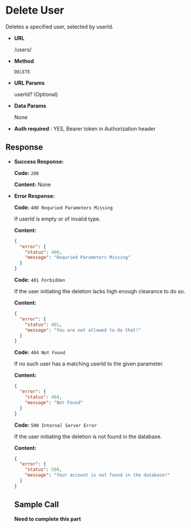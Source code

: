 # Delete User

Deletes a specified user, selected by userId.

- **URL**

  /users/

- **Method**

  `DELETE`

- **URL Params**

  userId? (Optional)

- **Data Params**

  None

- **Auth required** : YES, Bearer token in Authorization header


## Response

- **Success Response:**

  **Code:** 
    `200`
  
  **Content:**
    None
    
- **Error Response:**
  
  **Code:**
  `400 Requried Parameters Missing`
  
  If userId is empty or of invalid type.
  
   **Content:**

  ```json
  {
    "error": {
      "status": 400,
      "message": "Requried Parameters Missing"
    }
  }
  ```
  
     **Code:**
  `401 Forbidden`
  
  If the user initiating the deletion lacks high enough clearance to do so.
  
   **Content:**

  ```json
  {
    "error": {
      "status": 401,
      "message": "You are not allowed to do that!"
    }
  }
  ```
  
    **Code:**
  `404 Not Found`
  
  If no such user has a matching userId to the given parameter.
  
   **Content:**

  ```json
  {
    "error": {
      "status": 404,
      "message": "Not Found"
    }
  }
  ```
  
   **Code:**
  `500 Internal Server Error`
  
  If the user initiating the deletion is not found in the database.
  
   **Content:**

  ```json
  {
    "error": {
      "status": 500,
      "message": "Your account is not found in the database!"
    }
  }
  ```
  
  
  ## Sample Call
  
  **Need to complete this part**
